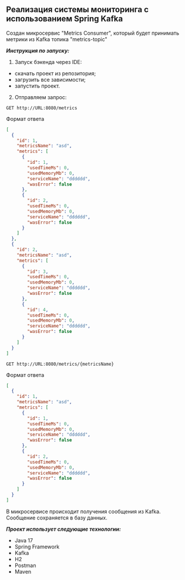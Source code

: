 ## Реализация системы мониторинга с использованием Spring Kafka
Создан микросервис "Metrics Consumer", который будет принимать метрики из Kafka топика "metrics-topic"

_**Инструкция по запуску:**_
1. Запуск бэкенда через IDE:
- скачать проект из репозитория;
- загрузить все зависимости;
- запустить проект.
2. Отправляем запрос:
```http
GET http://URL:8080/metrics
```
 Формат ответа
```JSON
[
  {
    "id": 1,
    "metricsName": "asd",
    "metrics": [
      {
        "id": 1,
        "usedTimeMs": 0,
        "usedMemoryMb": 0,
        "serviceName": "dddddd",
        "wasError": false
      },
      {
        "id": 2,
        "usedTimeMs": 0,
        "usedMemoryMb": 0,
        "serviceName": "dddddd",
        "wasError": false
      }
    ]
  },
  {
    "id": 2,
    "metricsName": "asd",
    "metrics": [
      {
        "id": 3,
        "usedTimeMs": 0,
        "usedMemoryMb": 0,
        "serviceName": "dddddd",
        "wasError": false
      },
      {
        "id": 4,
        "usedTimeMs": 0,
        "usedMemoryMb": 0,
        "serviceName": "dddddd",
        "wasError": false
      }
    ]
  }
]
```

```http
GET http://URL:8080/metrics/{metricsName}
```
Формат ответа
```JSON
[
  {
    "id": 1,
    "metricsName": "asd",
    "metrics": [
      {
        "id": 1,
        "usedTimeMs": 0,
        "usedMemoryMb": 0,
        "serviceName": "dddddd",
        "wasError": false
      },
      {
        "id": 2,
        "usedTimeMs": 0,
        "usedMemoryMb": 0,
        "serviceName": "dddddd",
        "wasError": false
      }
    ]
  }
]
```
В микросервисе происходит получения сообщения из Kafka. Сообщение сохраняется в базу данных.

**_Проект использует следующие технологии:_**
- Java 17
- Spring Framework
- Kafka
- H2
- Postman
- Maven
